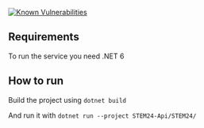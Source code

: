 
[![Known Vulnerabilities](https://snyk.io/test/github/z0lt4np4l1nk4s/STEM24/badge.svg)](https://snyk.io/test/github/z0lt4np4l1nk4s/STEM24)

## Requirements
To run the service you need .NET 6

## How to run
Build the project using
`dotnet build`

And run it with
`dotnet run --project STEM24-Api/STEM24/`
